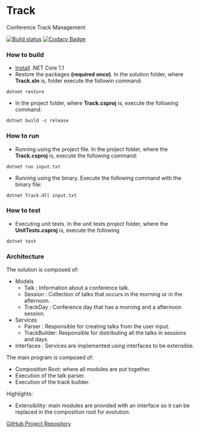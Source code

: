# Track

Conference Track Management

[![Build status](https://ci.appveyor.com/api/projects/status/vkucwbq52709f00y?svg=true)](https://ci.appveyor.com/project/mstama/track)
[![Codacy Badge](https://api.codacy.com/project/badge/Grade/cd3657c3394c4f1e9df995017cdaa600)](https://www.codacy.com/app/marcostamashiro/Track?utm_source=github.com&amp;utm_medium=referral&amp;utm_content=mstama/Track&amp;utm_campaign=Badge_Grade)

### How to build

* [Install](https://www.microsoft.com/net/download/core#/current) .NET Core 1.1 
* Restore the packages **(required once)**. In the solution folder, where **Track.sln** is, folder execute the followin command:

```
dotnet restore
```

* In the project folder, where **Track.csproj** is, execute the following command: 

```
dotnet build -c release
```
### How to run

* Running using the project file. In the project folder, where the **Track.csproj** is, execute the following command: 

```
dotnet run input.txt
```

* Running using the binary. Execute the following command with the binary file:

```
dotnet Track.dll input.txt
```
### How to test

* Executing unit tests. In the unit tests project folder, where the **UnitTests.csproj** is, execute the following

```
dotnet test
```

### Architecture

The solution is composed of:

* Models
    * Talk        : Information about a conference talk.
    * Session     : Collection of talks that occurs in the morning or in the afternoon.
    * TrackDay    : Conference day that has a morning and a afternoon session.
* Services
    * Parser      : Responsible for creating talks from the user input.
    * TrackBuilder: Responsible for distributing all the talks in sessions and days.
* Interfaces     : Services are implemented using interfaces to be extensible.

The main program is composed of:

* Composition Root: where all modules are put together.
* Execution of the talk parser.
* Execution of the track builder.

Highlights:
* Extensibility: main modules are provided with an interface so it can be replaced in the composition root for evolution.

[GitHub Project Repository](https://github.com/mstama/Track)
